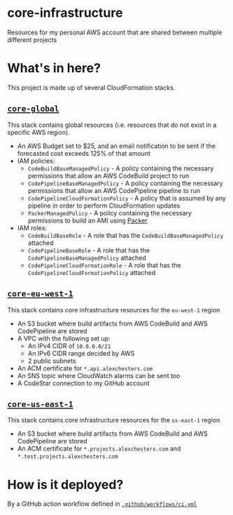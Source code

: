 # core-infrastructure
Resources for my personal AWS account that are shared between multiple different
projects

# What's in here?
This project is made up of several CloudFormation stacks.

## [`core-global`](./cdk/stacks/core-global/index.ts)
This stack contains global resources (i.e. resources that do not exist in a
specific AWS region).

* An AWS Budget set to $25, and an email notification to be sent if the
forecasted cost exceeds 125% of that amount
* IAM policies:
    * `CodeBuildBaseManagedPolicy` - A policy containing the necessary permissions
    that allow an AWS CodeBuild project to run
    * `CodePipelineBaseManagedPolicy` - A policy containing the necessary
    permissions that allow an AWS CodePipeline pipeline to run
    * `CodePipelineCloudFormationPolicy` - A policy that is assumed by any
    pipeline in order to perform CloudFormation updates
    * `PackerManagedPolicy` - A policy containing the necessary permissions to
    build an AMI using [Packer](https://www.packer.io/)
* IAM roles:
    * `CodeBuildBaseRole` - A role that has the `CodeBuildBaseManagedPolicy`
    attached
    * `CodePipelineBaseRole` - A role that has the `CodePipelineBaseManagedPolicy`
    attached
    * `CodePipelineCloudFormationRole` - A role that has the
    `CodePipelineCloudFormationPolicy` attached

## [`core-eu-west-1`](./cdk/stacks/core-eu-west-1/index.ts)
This stack contains core infrastructure resources for the `eu-west-1` region

* An S3 bucket where build artifacts from AWS CodeBuild and AWS CodePipeline are
stored
* A VPC with the following set up:
    * An IPv4 CIDR of `10.0.0.0/21`
    * An IPv6 CIDR range decided by AWS
    * 2 public subnets
* An ACM certificate for `*.api.alexchesters.com`
* An SNS topic where CloudWatch alarms can be sent too
* A CodeStar connection to my GitHub account

## [`core-us-east-1`](./cdk/stacks/core-us-east-1/index.ts)
This stack contains core infrastructure resources for the `us-east-1` region

* An S3 bucket where build artifacts from AWS CodeBuild and AWS CodePipeline are
stored
* An ACM certificate for `*.projects.alexchesters.com` and
`*.test.projects.alexchesters.com`

# How is it deployed?
By a GitHub action workflow defined in
[`.github/workflows/ci.yml`](.github/workflows/ci.yml)
